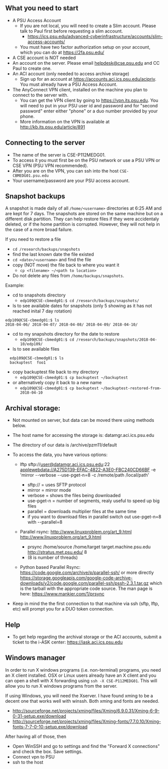 ## What you need to start
* A PSU Access Account 
  * If you are not local, you will need to create a Slim account. Please talk to Paul first before requesting a slim account.
    * https://ics.psu.edu/advanced-cyberinfrastructure/accounts/slim-access-accounts/
  * You must have two factor authorization setup on your account, which you can do at https://2fa.psu.edu/
* A CSE account is NOT needed
* An account on the server. Please email helpdesk@cse.psu.edu and CC Paul to create one.
* An ACI account (only needed to access archive storage)
  * Sign up for an account at https://accounts.aci.ics.psu.edu/acipriv. You must already have a PSU Access Account.
* The AnyConnect VPN client, installed on the machine you plan to connect to the server with.
  * You can get the VPN client by going to https://vpn.its.psu.edu. You will need to put in your PSU user id and password and for "second password" enter either "phone" or a duo number provided by your phone.
  * More information on the VPN is available at http://kb.its.psu.edu/article/891

## Connecting to the server

* The name of the server is CSE-P112MEDG01. 
* To access it you must first be on the PSU network or use a PSU VPN or CSE VPN (PSU VPN recommended). 
* After you are on the VPN, you can ssh into the host `CSE-CBMEDG01.psu.edu`
* Your username/password are your PSU access account.


## Snapshot backups
A snapshot is made daily of all `/home/<username>` directories at 6:25 AM and are kept for 7 days. 
The snapshots are stored on the same machine but on a different disk partition. 
They can help restore files if they were accidentaly deleted, or if the home partition is corrupted. 
However, they will not help in the case of a more broad failure.


If you need to restore a file
* `cd /research/backups/snapshots`
* find the last known date the file existed
* `cd <date>/<username>` and find the file
* copy (NOT move) the file back to where you want it 
  * `cp <filename> ~/<path to location>`
* Do not delete any files from `/home/backups/snapshots`.


Example:
* cd to snapshots directory
  * `edp109@CSE-cbmedg01:$ cd /research/backups/snapshots/`
* ls to see available dates for snapshots (only 5 showing as it has not reached inital 7 day rotation)
```
edp109@CSE-cbmedg01:$ ls
2018-04-06/ 2018-04-07/ 2018-04-08/ 2018-04-09/ 2018-04-10/
```
* cd to my snapshots directory for the date to restore
  * `edp109@CSE-cbmedg01:$ cd /research/backups/snapshots/2018-04-10/edp109/`
* ls to see available files
```
  edp109@CSE-cbmedg01:$ ls
  backuptest  foo1
```
* copy backuptest file back to my directory
  * `edp109@CSE-cbmedg01:$ cp backuptest ~/backuptest`
* or alternatively copy it back to a new name
  * `edp109@CSE-cbmedg01:$ cp backuptest ~/backuptest-restored-from-2018-04-10`




## Archival storage: 
* Not mounted on server, but data can be moved there using methods below.
* The host name for accessing the storage is: datamgr.aci.ics.psu.edu
* The directory of our data is /archive/pzm11/default

* To access the data, you have various options:
  * lftp sftp://user@datamgr.aci.ics.psu.edu:22 <applewebdata://A275D139-EFAC-4822-A3E0-FBC240CD66BF> -e 'mirror --verbose --use-pget-n=8 -c /remote/path /local/path'
    * sftp:// = uses SFTP protocol
    * mirror = mirror mode
    * verbose = shows the files being downloaded
    * use-pget-n = number of segments, realy useful to speed up big files
    * parallel = downloads multiplier files at the same time
    * if you want to download files in parallel switch out use-pget-n=8 with --parallel=8


  * Parallel rsync: http://www.linuxproblem.org/art_9.html <http://www.linuxproblem.org/art_9.html>
    * prsync /home/source /home/target target.machine.psu.edu <http://stratus.met.psu.edu/> 8
    * (8 is number of threads)

  * Python based Parallel Rsync: https://code.google.com/archive/p/parallel-ssh/ or more directly https://storage.googleapis.com/google-code-archive-downloads/v2/code.google.com/parallel-ssh/pssh-2.3.1.tar.gz which is the tarball with the appropriate code source. The man page is here: https://www.mankier.com/1/prsync

* Keep in mind the the first connection to that machine via ssh (sftp, lftp, etc) will prompt you for a DUO token 
connection.

## Help
* To get help regarding the archival storage or the ACI accounts, submit a ticket to the i-ASK center: https://iask.aci.ics.psu.edu


## Windows manager
In order to run X windows programs (i.e. non-terminal) programs, you need an X client installed. OSX or Linux users already have an X client and you can open a shell with X forwarding using  `ssh -X CSE-P112MEDG01`. This will allow you to run X windows programs from the server. 

If using Windows, you will need the Xserver. I have found xming to be a decent one that works well with winssh. Both xming and fonts are needed.
* http://sourceforge.net/projects/xming/files/Xming/6.9.0.31/Xming-6-9-0-31-setup.exe/download
* http://sourceforge.net/projects/xming/files/Xming-fonts/7.7.0.10/Xming-fonts-7-7-0-10-setup.exe/download

After having all of those, then 
* Open WinSSH and go to settings and find the "Forward X connections" and check the box. Save settings.
* Connect vpn to PSU
* ssh to the host
